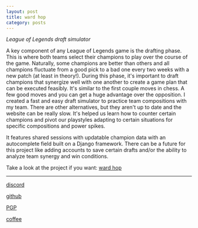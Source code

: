 ```yaml
---
layout: post
title: ward hop
category: posts
---
```


*League of Legends draft simulator*

A key component of any League of Legends game is the drafting phase. This is where both teams select their champions to play over the course of the game. Naturally, some champions are better than others and all champions fluctuate from a good pick to a bad one every two weeks with a new patch (at least in theory!). During this phase, it's important to draft champions that synergize well with one another to create a game plan that can be executed feasibly. It's similar to the first couple moves in chess. A few good moves and you can get a huge advantage over the opposition. I created a fast and easy draft simulator to practice team compositions with my team. There are other alternatives, but they aren't up to date and the website can be really slow. It's helped us learn how to counter certain champions and pivot our playstyles adapting to certain situations for specific compositions and power spikes.

It features shared sessions with updatable champion data with an autocomplete field built on a Django framework. There can be a future for this project like adding accounts to save certain drafts and/or the ability to analyze team synergy and win conditions.

Take a look at the project if you want:
[ward hop][ward hop]

---

[discord][discord]

[github][dqd]

[PGP][PGP]

[coffee][coffee]

[discord]: https://discord.com/channels/@me/dqd#0143
[dqd]: https://github.com/dqdang
[PGP]: https://raw.githubusercontent.com/dqdang/dqdang.github.io/master/derek-dang.asc
[coffee]: https://www.buymeacoffee.com/dqdang
[ward hop]: https://github.com/dqdang/ward-hop
